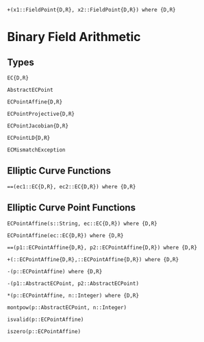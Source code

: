 ```@docs
+(x1::FieldPoint{D,R}, x2::FieldPoint{D,R}) where {D,R}
```

# Binary Field Arithmetic

## Types
```@docs
EC{D,R}

AbstractECPoint

ECPointAffine{D,R}

ECPointProjective{D,R}

ECPointJacobian{D,R}

ECPointLD{D,R}

ECMismatchException
```

## Elliptic Curve Functions
```@docs
==(ec1::EC{D,R}, ec2::EC{D,R}) where {D,R}
```

## Elliptic Curve Point Functions
```@docs
ECPointAffine(s::String, ec::EC{D,R}) where {D,R}

ECPointAffine(ec::EC{D,R}) where {D,R}

==(p1::ECPointAffine{D,R}, p2::ECPointAffine{D,R}) where {D,R}

+(::ECPointAffine{D,R},::ECPointAffine{D,R}) where {D,R}

-(p::ECPointAffine) where {D,R}

-(p1::AbstractECPoint, p2::AbstractECPoint)

*(p::ECPointAffine, n::Integer) where {D,R}

montpow(p::AbstractECPoint, n::Integer)

isvalid(p::ECPointAffine)

iszero(p::ECPointAffine)
```
